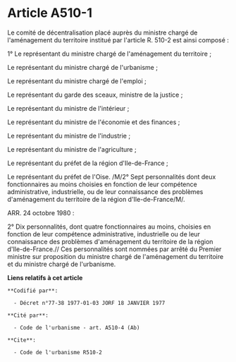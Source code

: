# Article A510-1

Le comité de décentralisation placé auprès du ministre chargé de l'aménagement du territoire institué par l'article R. 510-2
est ainsi composé :

1° Le représentant du ministre chargé de l'aménagement du territoire ;

Le représentant du ministre chargé de l'urbanisme ;

Le représentant du ministre chargé de l'emploi ;

Le représentant du garde des sceaux, ministre de la justice ;

Le représentant du ministre de l'intérieur ;

Le représentant du ministre de l'économie et des finances ;

Le représentant du ministre de l'industrie ;

Le représentant du ministre de l'agriculture ;

Le représentant du préfet de la région d'Ile-de-France ;

Le représentant du préfet de l'Oise. /M/2° Sept personnalités dont deux fonctionnaires au moins choisies en fonction de leur
compétence administrative, industrielle, ou de leur connaissance des problèmes d'aménagement du territoire de la région
d'Ile-de-France/M/.

ARR. 24 octobre 1980 :

2° Dix personnalités, dont quatre fonctionnaires au moins, choisies en fonction de leur compétence administrative,
industrielle ou de leur connaissance des problèmes d'aménagement du territoire de la région d'Ile-de-France.//    Ces
personnalités sont nommées par arrêté du Premier ministre sur proposition du ministre chargé de l'aménagement du territoire
et du ministre chargé de l'urbanisme.

**Liens relatifs à cet article**

	**Codifié par**:

	  - Décret n°77-38 1977-01-03 JORF 18 JANVIER 1977

	**Cité par**:

	  - Code de l'urbanisme - art. A510-4 (Ab)

	**Cite**:

	  - Code de l'urbanisme R510-2
